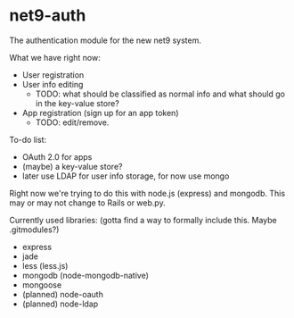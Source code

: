 net9-auth
=========
The authentication module for the new net9 system.

What we have right now:
* User registration
* User info editing
  * TODO: what should be classified as normal info and what should go in the key-value store?
* App registration (sign up for an app token)
  * TODO: edit/remove.

To-do list:

* OAuth 2.0 for apps
* (maybe) a key-value store?
* later use LDAP for user info storage, for now use mongo

Right now we're trying to do this with node.js (express) and mongodb.
This may or may not change to Rails or web.py.

Currently used libraries: (gotta find a way to formally include this. Maybe .gitmodules?)

* express
* jade
* less (less.js)
* mongodb (node-mongodb-native)
* mongoose
* (planned) node-oauth
* (planned) node-ldap

